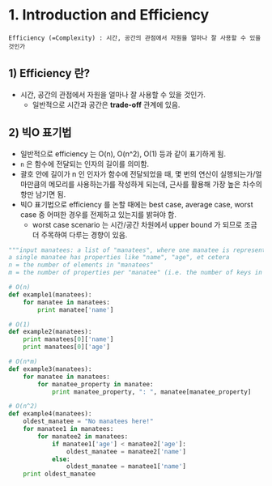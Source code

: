 # 1. Introduction and Efficiency

`Efficiency (=Complexity) : 시간, 공간의 관점에서 자원을 얼마나 잘 사용할 수 있을 것인가`

## 1) Efficiency 란?

- 시간, 공간의 관점에서 자원을 얼마나 잘 사용할 수 있을 것인가.
  - 일반적으로 시간과 공간은 **trade-off** 관계에 있음.

## 2) 빅O 표기법 

- 일반적으로 efficiency 는 O(n), O(n^2), O(1) 등과 같이 표기하게 됨.
- `n` 은 함수에 전달되는 인자의 길이를 의미함.
- 괄호 안에 길이가 n 인 인자가 함수에 전달되었을 때, 몇 번의 연산이 실행되는가/얼마만큼의 메모리를 사용하는가를 작성하게 되는데, 근사를 활용해 가장 높은 차수의 항만 남기면 됨.
- 빅O 표기법으로 efficiency 를 논할 때에는 best case, average case, worst case 중 어떠한 경우를 전제하고 있는지를 밝혀야 함.
  - worst case scenario 는 시간/공간 차원에서 upper bound 가 되므로 조금 더 주목하여 다루는 경향이 있음.

```python
"""input manatees: a list of "manatees", where one manatee is represented by a dictionary
a single manatee has properties like "name", "age", et cetera
n = the number of elements in "manatees"
m = the number of properties per "manatee" (i.e. the number of keys in a manatee dictionary)"""

# O(n)
def example1(manatees):
    for manatee in manatees:
        print manatee['name']

# O(1)
def example2(manatees):
    print manatees[0]['name']
    print manatees[0]['age']

# O(n*m)
def example3(manatees):
    for manatee in manatees:
        for manatee_property in manatee:
            print manatee_property, ": ", manatee[manatee_property]

# O(n^2)
def example4(manatees):
    oldest_manatee = "No manatees here!"
    for manatee1 in manatees:
        for manatee2 in manatees:
            if manatee1['age'] < manatee2['age']:
                oldest_manatee = manatee2['name']
            else:
                oldest_manatee = manatee1['name']
    print oldest_manatee
```



